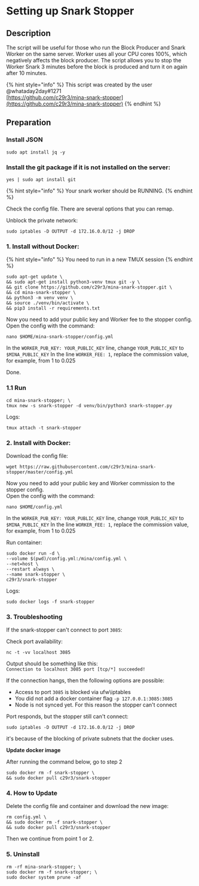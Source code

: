 # Setting up Snark Stopper

## Description

The script will be useful for those who run the Block Producer and Snark Worker on the same server. Worker uses all your CPU cores 100%, which negatively affects the block producer. The script allows you to stop the Worker Snark 3 minutes before the block is produced and turn it on again after 10 minutes.

{% hint style="info" %}
This script was created by the user @whataday2day\#1271  
[https://github.com/c29r3/mina-snark-stopper](https://github.com/c29r3/mina-snark-stopper)
{% endhint %}

## Preparation

### Install JSON

```text
sudo apt install jq -y
```

### Install the git package if it is not installed on the server:

```text
yes | sudo apt install git
```

{% hint style="info" %}
Your snark worker should be RUNNING.
{% endhint %}

Check the config file. There are several options that you can remap.

Unblock the private network:

```text
sudo iptables -D OUTPUT -d 172.16.0.0/12 -j DROP
```

### 1. Install without Docker:

{% hint style="info" %}
You need to run in a new TMUX session
{% endhint %}

```text
sudo apt-get update \
&& sudo apt-get install python3-venv tmux git -y \
&& git clone https://github.com/c29r3/mina-snark-stopper.git \
&& cd mina-snark-stopper \
&& python3 -m venv venv \
&& source ./venv/bin/activate \
&& pip3 install -r requirements.txt
```

Now you need to add your public key and Worker fee to the stopper config. Open the config with the command:

```text
nano $HOME/mina-snark-stopper/config.yml
```

In the `WORKER_PUB_KEY: YOUR_PUBLIC_KEY` line, change `YOUR_PUBLIC_KEY` to `$MINA_PUBLIC_KEY` In the line `WORKER_FEE: 1`, replace the commission value, for example, from 1 to 0.025 

Done.

### 1.1 Run

```text
cd mina-snark-stopper; \
tmux new -s snark-stopper -d venv/bin/python3 snark-stopper.py
```

Logs:

```text
tmux attach -t snark-stopper
```

### 2. Install with Docker:

Download the config file:

```text
wget https://raw.githubusercontent.com/c29r3/mina-snark-stopper/master/config.yml
```

Now you need to add your public key and Worker commission to the stopper config.   
Open the config with the command:

```text
nano $HOME/config.yml
```

In the `WORKER_PUB_KEY: YOUR_PUBLIC_KEY` line, change `YOUR_PUBLIC_KEY` to `$MINA_PUBLIC_KEY` In the line `WORKER_FEE: 1`, replace the commission value, for example, from 1 to 0.025 

Run container:

```text
sudo docker run -d \
--volume $(pwd)/config.yml:/mina/config.yml \
--net=host \
--restart always \
--name snark-stopper \
c29r3/snark-stopper
```

Logs:

```text
sudo docker logs -f snark-stopper
```

### 3. Troubleshooting

If the snark-stopper can't connect to port `3085`:

Check port availability:

```text
nc -t -vv localhost 3085
```

Output should be something like this:  
`Connection to localhost 3085 port [tcp/*] succeeded!`

If the connection hangs, then the following options are possible:

* Access to port `3085` is blocked via ufw\iptables
* You did not add a docker container flag `-p 127.0.0.1:3085:3085`
* Node is not synced yet. For this reason the stopper can't connect

Port responds, but the stopper still can't connect:

```text
sudo iptables -D OUTPUT -d 172.16.0.0/12 -j DROP
```

it's because of the blocking of private subnets that the docker uses.

**Update docker image**

After running the command below, go to step 2

```text
sudo docker rm -f snark-stopper \
&& sudo docker pull c29r3/snark-stopper
```

### 4. How to Update

Delete the config file and container and download the new image:

```text
rm config.yml \
&& sudo docker rm -f snark-stopper \
&& sudo docker pull c29r3/snark-stopper
```

Then we continue from point 1 or 2.

### 5. Uninstall

```text
rm -rf mina-snark-stopper; \
sudo docker rm -f snark-stopper; \
sudo docker system prune -af
```

